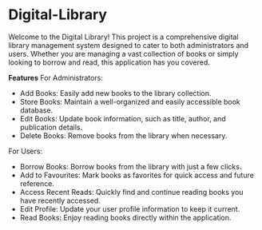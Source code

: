 # Digital-Library
Welcome to the Digital Library! This project is a comprehensive digital library management system designed to cater to both administrators and users. Whether you are managing a vast collection of books or simply looking to borrow and read, this application has you covered.

**Features**
For Administrators:

- Add Books: Easily add new books to the library collection.
- Store Books: Maintain a well-organized and easily accessible book database.
- Edit Books: Update book information, such as title, author, and publication details.
- Delete Books: Remove books from the library when necessary.

For Users:

- Borrow Books: Borrow books from the library with just a few clicks.
- Add to Favourites: Mark books as favorites for quick access and future reference.
- Access Recent Reads: Quickly find and continue reading books you have recently accessed.
- Edit Profile: Update your user profile information to keep it current.
- Read Books: Enjoy reading books directly within the application.
